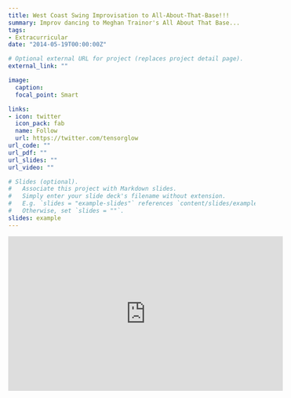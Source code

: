 ```yaml
---
title: West Coast Swing Improvisation to All-About-That-Base!!!
summary: Improv dancing to Meghan Trainor's All About That Base...
tags:
- Extracurricular
date: "2014-05-19T00:00:00Z"

# Optional external URL for project (replaces project detail page).
external_link: ""

image:
  caption: 
  focal_point: Smart

links:
- icon: twitter
  icon_pack: fab
  name: Follow
  url: https://twitter.com/tensorglow
url_code: ""
url_pdf: ""
url_slides: ""
url_video: ""

# Slides (optional).
#   Associate this project with Markdown slides.
#   Simply enter your slide deck's filename without extension.
#   E.g. `slides = "example-slides"` references `content/slides/example-slides.md`.
#   Otherwise, set `slides = ""`.
slides: example
---
```




<!--Embed Youtube Video-->
<iframe width="560" height="315" src="https://www.youtube.com/embed/qRNH9Pwh0p8" frameborder="0" allow="accelerometer; autoplay; encrypted-media; gyroscope; picture-in-picture" allowfullscreen></iframe>